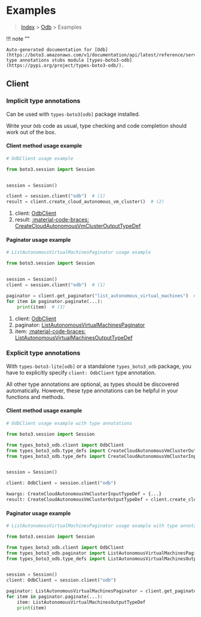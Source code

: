 # Examples

> [Index](../README.md) > [Odb](./README.md) > Examples

!!! note ""

    Auto-generated documentation for [Odb](https://boto3.amazonaws.com/v1/documentation/api/latest/reference/services/odb.html#odb)
    type annotations stubs module [types-boto3-odb](https://pypi.org/project/types-boto3-odb/).

## Client

### Implicit type annotations

Can be used with `types-boto3[odb]` package installed.

Write your `Odb` code as usual,
type checking and code completion should work out of the box.


#### Client method usage example

```python
# OdbClient usage example

from boto3.session import Session


session = Session()

client = session.client("odb")  # (1)
result = client.create_cloud_autonomous_vm_cluster()  # (2)
```

1. client: [OdbClient](./client.md)
2. result: [:material-code-braces: CreateCloudAutonomousVmClusterOutputTypeDef](./type_defs.md#createcloudautonomousvmclusteroutputtypedef)



#### Paginator usage example

```python
# ListAutonomousVirtualMachinesPaginator usage example

from boto3.session import Session


session = Session()
client = session.client("odb")  # (1)

paginator = client.get_paginator("list_autonomous_virtual_machines")  # (2)
for item in paginator.paginate(...):
    print(item)  # (3)
```

1. client: [OdbClient](./client.md)
2. paginator: [ListAutonomousVirtualMachinesPaginator](./paginators.md#listautonomousvirtualmachinespaginator)
3. item: [:material-code-braces: ListAutonomousVirtualMachinesOutputTypeDef](./type_defs.md#listautonomousvirtualmachinesoutputtypedef)




### Explicit type annotations

With `types-boto3-lite[odb]`
or a standalone `types_boto3_odb` package, you have to explicitly specify `client: OdbClient` type annotation.

All other type annotations are optional, as types should be discovered automatically.
However, these type annotations can be helpful in your functions and methods.


#### Client method usage example

```python
# OdbClient usage example with type annotations

from boto3.session import Session

from types_boto3_odb.client import OdbClient
from types_boto3_odb.type_defs import CreateCloudAutonomousVmClusterOutputTypeDef
from types_boto3_odb.type_defs import CreateCloudAutonomousVmClusterInputTypeDef


session = Session()

client: OdbClient = session.client("odb")

kwargs: CreateCloudAutonomousVmClusterInputTypeDef = {...}
result: CreateCloudAutonomousVmClusterOutputTypeDef = client.create_cloud_autonomous_vm_cluster(**kwargs)
```



#### Paginator usage example

```python
# ListAutonomousVirtualMachinesPaginator usage example with type annotations

from boto3.session import Session

from types_boto3_odb.client import OdbClient
from types_boto3_odb.paginator import ListAutonomousVirtualMachinesPaginator
from types_boto3_odb.type_defs import ListAutonomousVirtualMachinesOutputTypeDef


session = Session()
client: OdbClient = session.client("odb")

paginator: ListAutonomousVirtualMachinesPaginator = client.get_paginator("list_autonomous_virtual_machines")
for item in paginator.paginate(...):
    item: ListAutonomousVirtualMachinesOutputTypeDef
    print(item)
```




